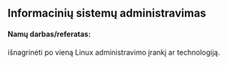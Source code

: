 ## Informacinių sistemų administravimas

#### Namų darbas/referatas: 
išnagrinėti po vieną Linux administravimo įrankį ar technologiją.
